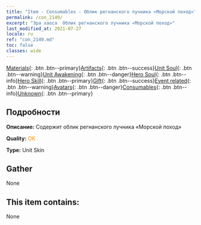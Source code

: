 ```yaml
---
title: "Item - Consumables - Облик регнанского лучника «Морской поход»"
permalink: /con_2149/
excerpt: "Эра хаоса  Облик регнанского лучника «Морской поход»"
last_modified_at: 2021-07-27
locale: ru
ref: "con_2149.md"
toc: false
classes: wide
---
```

 [Materials](/ItemsRU/){: .btn .btn--primary}[Artifacts](/ItemsRU/Artifacts/){: .btn .btn--success}[Unit Soul](/ItemsRU/UnitSoul/){: .btn .btn--warning}[Unit Awakening](/ItemsRU/UnitAwakening/){: .btn .btn--danger}[Hero Soul](/ItemsRU/HeroSoul/){: .btn .btn--info}[Hero Skill](/ItemsRU/HeroSkill/){: .btn .btn--primary}[Gift](/ItemsRU/Gift/){: .btn .btn--success}[Event related](/ItemsRU/Events/){: .btn .btn--warning}[Avatars](/ItemsRU/Avatars/){: .btn .btn--danger}[Consumables](/ItemsRU/Consumables/){: .btn .btn--info}[Unknown](/ItemsRU/Unknown/){: .btn .btn--primary}

## Подробности
 **Описание:** Содержит облик регнанского лучника «Морской поход»

 **Quality:** <span style="color: #FF8C00">OK</span>

 **Type:** Unit Skin

## Gather

  None

## This item contains:

  None

